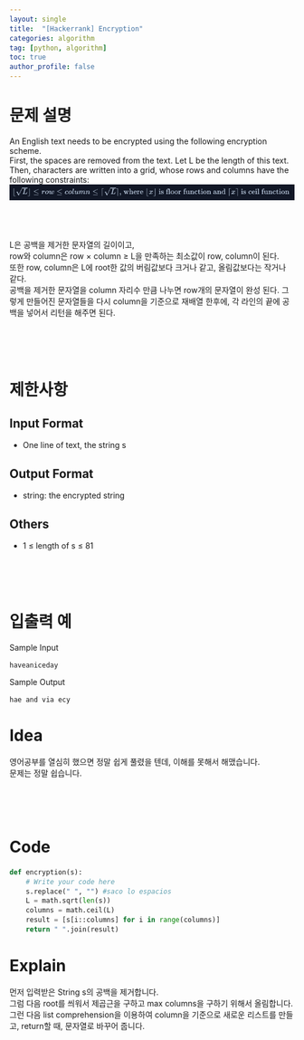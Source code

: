 ```yaml
---
layout: single
title:  "[Hackerrank] Encryption"
categories: algorithm
tag: [python, algorithm]
toc: true
author_profile: false
---
```



# 문제 설명
An English text needs to be encrypted using the following encryption scheme.<br/>
First, the spaces are removed from the text. Let L be the length of this text.<br/>
Then, characters are written into a grid, whose rows and columns have the following constraints:<br/>
<img src="../../images/2022-03-24/1.PNG">

<br/><br/><br/>
L은 공백을 제거한 문자열의 길이이고,<br/>
row와 column은 row &times; column &ge; L을 만족하는 최소값이 row, column이 된다.<br/>
또한 row, column은 L에 root한 값의 버림값보다 크거나 같고, 올림값보다는 작거나 같다.<br/>
공백을 제거한 문자열을 column 자리수 만큼 나누면 row개의 문자열이 완성 된다.
그렇게 만들어진 문자열들을 다시 column을 기준으로 재배열 한후에, 각 라인의 끝에 공백을 넣어서 리턴을 해주면 된다.



<br/><br/><br/>

# 제한사항

## Input Format
- One line of text, the string s

## Output Format

- string: the encrypted string



## Others
- 1 &le; length of s &le; 81


<br/><br/><br/>


# 입출력 예
Sample Input
```
haveaniceday
```
Sample Output
```
hae and via ecy
```

# Idea

<p>
영어공부를 열심히 했으면 정말 쉽게 풀렸을 텐데, 이해를 못해서 해맸습니다.<br/>
문제는 정말 쉽습니다.<br/>


</p>
<br/><br/><br/>

# Code

```python
def encryption(s):
    # Write your code here
    s.replace(" ", "") #saco lo espacios
    L = math.sqrt(len(s))
    columns = math.ceil(L)
    result = [s[i::columns] for i in range(columns)]
    return " ".join(result)
```


# Explain
먼저 입력받은 String s의 공백을 제거합니다.<br/>
그럼 다음 root를 씌워서 제곱근을 구하고 max columns을 구하기 위해서 올림합니다.<br/>
그런 다음 list comprehension을 이용하여 column을 기준으로 새로운 리스트를 만들고, return할 때, 문자열로 바꾸어 줍니다.<br/>


<br/><br/><br/>



<!-- # References

<ul>
  <li><a href="https://medium.com/@mrunankmistry52/non-divisible-subset-problem-comprehensive-explanation-c878a752f057" target="_blank">https://medium.com/@mrunankmistry52/non-divisible-subset-problem-comprehensive-explanation-c878a752f057</a></li>
  <li><a href="https://gaegosoo.tistory.com/62" target="_blank">https://gaegosoo.tistory.com/62</a></li>
  
</ul> -->

